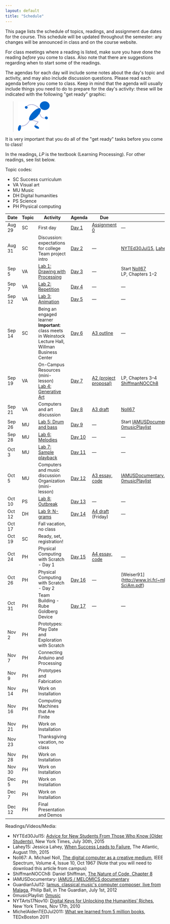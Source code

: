 ```yaml
---
layout: default
title: "Schedule"
---
```


This page lists the schedule of topics, readings, and assignment due dates for the course.  This schedule will be updated throughout the semester: any changes will be announced in class and on the course website.

For class meetings where a reading is listed, make sure you have done the reading *before* you come to class.  Also note that there are suggestions regarding when to start some of the readings.

The agendas for each day will include some notes about the day's topic and activity, and may also include discussion questions.  Please read each agenda before you come to class.  Keep in mind that the agenda will usually include things you need to do to prepare for the day's activity: these will be indicated with the following "get ready" graphic:

> <img src="agenda/img/getready.png" alt="Get ready!">

It is very important that you do all of the "get ready" tasks before you come to class!

In the readings, *LP* is the textbook (Learning Processing).  For other readings, see list below.

Topic codes:

* <span class="topic-sc">SC</span> Success curriculum
* <span class="topic-art">VA</span> Visual art
* <span class="topic-mus">MU</span> Music
* <span class="topic-hum">DH</span> Digital humanities
* <span class="topic-sci">PS</span> Science
* <span class="topic-phy">PH</span> Physical computing

Date | Topic | Activity | Agenda | Due | Reading
---- | ----- | -------- | ------ | --- | -------
Aug 29 | <span class="topic-sc">SC</span> | First day | [Day 1](agenda/day01.html) | [Assignment 0](assign/assign00.html) | &mdash;
Aug 31 | <span class="topic-sc">SC</span> | Discussion: expectations for college<br>Team project intro | [Day 2](agenda/day02.html) | &mdash; | [NYTEd30Jul15](http://www.nytimes.com/2015/08/02/education/edlife/advice-for-new-students-from-those-who-know-old-students.html), [Lahey15](http://www.theatlantic.com/education/archive/2015/08/when-success-leads-to-failure/400925/) 
Sep 5 | <span class="topic-art">VA</span> | [Lab 1: Drawing with Processing](labs/lab01.html) | [Day 3](agenda/day03.html) | &mdash; | Start [Noll67](http://ieeexplore.ieee.org/xpl/articleDetails.jsp?arnumber=5217127)<br>LP, Chapters 1&ndash;2
Sep 7 | <span class="topic-art">VA</span> | [Lab 2: Repetition](labs/lab02.html) | [Day 4](agenda/day04.html) | &mdash; | &mdash;
Sep 12 | <span class="topic-art">VA</span> | [Lab 3: Animation](labs/lab03.html) | [Day 5](agenda/day05.html) | &mdash; | &mdash;
Sep 14 | <span class="topic-sc">SC</span> | Being an engaged learner<br><b>Important</b>: class meets in Weinstock Lecture Hall, Willman Business Center | [Day 6](agenda/day06.html) | [A3 outline](assign/assign03.html) | &mdash;
Sep 19 | <span class="topic-art">VA</span> | On-Campus Resources (mini-lesson)<br>[Lab 4: Generative Art](labs/lab04.html) | [Day 7](agenda/day07.html) | [A2 (project proposal)](assign/assign02.html) | LP, Chapters 3&ndash;4<br>[ShiffmanNOCCh8](http://natureofcode.com/book/chapter-8-fractals/)
Sep 21 | <span class="topic-art">VA</span> | Computers and art discussion | [Day 8](agenda/day08.html) | [A3 draft](assign/assign03.html) | [Noll67](http://ieeexplore.ieee.org/xpl/articleDetails.jsp?arnumber=5217127)
Sep 26 | <span class="topic-mus">MU</span> | [Lab 5: Drum and bass](labs/lab05.html) | [Day 9](agenda/day09.html) | &mdash; | Start [IAMUSDocumentary](https://www.youtube.com/watch?v=ETGDbWvWCbM), [Guardian1Jul12](http://www.theguardian.com/music/2012/jul/01/iamus-computer-composes-classical-music), and [0musicPlaylist](https://www.youtube.com/watch?v=SxvV5zn7e9s)
Sep 28 | <span class="topic-mus">MU</span> | [Lab 6: Melodies](labs/lab06.html) | [Day 10](agenda/day10.html) | &mdash; | &mdash;
Oct 3 | <span class="topic-mus">MU</span> | [Lab 7: Sample playback](labs/lab07.html) | [Day 11](agenda/day11.html) | &mdash; | &mdash;
Oct 5 | <span class="topic-mus">MU</span> | Computers and music discussion<br>Organization (mini-lesson) | [Day 12](agenda/day12.html) | [A3 essay, code](assign/assign03.html) | [IAMUSDocumentary](https://www.youtube.com/watch?v=ETGDbWvWCbM), [Guardian1Jul12](http://www.theguardian.com/music/2012/jul/01/iamus-computer-composes-classical-music), and [0musicPlaylist](https://www.youtube.com/playlist?list=PLwUOBZdCYUCMjW1DKCQxqVJp3xmoh42e2)
Oct 10 | <span class="topic-sci">PS</span> | [Lab 8: Outbreak](labs/lab08.html) | [Day 13](agenda/day13.html) | &mdash; | &mdash;
Oct 12 | <span class="topic-hum">DH</span> |  [Lab 9: N-grams](labs/lab09.html) | [Day 14](agenda/day14.html) | [A4 draft](assign/assign04.html) (Friday) | &mdash;
Oct 17 | | Fall vacation, no class
Oct 19 | <span class="topic-sc">SC</span> | Ready, set, registration! |
Oct 24 | <span class="topic-phy">PH</span> | Physical Computing with Scratch - Day 1 |[Day 15](agenda/day15.html)|[A4 essay, code](assign/assign04.html) |  &mdash;
Oct 26 | <span class="topic-phy">PH</span> | Physical Computing with Scratch - Day 2 |[Day 16](agenda/day16.html)| &mdash; |[Weiser91] (http://www.lri.fr/~mbl/Stanford/CS477/papers/Weiser-SciAm.pdf)
Oct 31 | <span class="topic-phy">PH</span> | Team Building - Rube Goldberg Device | [Day 17](agenda/day17.html)| &mdash; |&mdash;
Nov 2 | <span class="topic-phy">PH</span> | Prototypes: Play Date and Exploration with Scratch |
Nov 7 | <span class="topic-phy">PH</span> | Connecting Arduino and Processing |
Nov 9 | <span class="topic-phy">PH</span> | Prototypes and Fabrication |
Nov 14 | <span class="topic-phy">PH</span> | Work on Installation |
Nov 16 | <span class="topic-phy">PH</span> | Computing Machines that Are Finite |
Nov 21 |  <span class="topic-phy">PH</span> | Work on Installation |
Nov 23 | | Thanksgiving vacation, no class
Nov 28 |  <span class="topic-phy">PH</span> | Work on Installation |
Nov 30 | <span class="topic-phy">PH</span> | Work on Installation |
Dec 5 | <span class="topic-phy">PH</span> | Work on Installation |
Dec 7 | <span class="topic-phy">PH</span> | Work on Installation |
Dec 12 | <span class="topic-phy">PH</span> | Final Presentation and Demos

Readings/Videos/Media:

* NYTEd30Jul15: [Advice for New Students From Those Who Know (Older Students)](http://www.nytimes.com/2015/08/02/education/edlife/advice-for-new-students-from-those-who-know-old-students.html), New York Times, July 30th, 2015
* Lahey15: Jessica Lahey, [When Success Leads to Failure](http://www.theatlantic.com/education/archive/2015/08/when-success-leads-to-failure/400925/), The Atlantic, August 11th, 2015
* Noll67: A. Michael Noll, [The digital computer as a creative medium](http://ieeexplore.ieee.org/xpl/articleDetails.jsp?arnumber=5217127), IEEE Spectrum, Volume 4, Issue 10, Oct 1967 (Note that you will need to download this article from campus)
* ShiffmanNOCCh8: Daniel Shiffman, [The Nature of Code, Chapter 8](http://natureofcode.com/book/chapter-8-fractals/)
* IAMUSDocumentary: [IAMUS / MELOMICS documentary](https://www.youtube.com/watch?v=ETGDbWvWCbM)
* Guardian1Jul12: [Iamus, classical music's computer composer, live from Malaga](http://www.theguardian.com/music/2012/jul/01/iamus-computer-composes-classical-music), Philip Ball, in The Guardian, July 1st, 2012
* 0musicPlaylist: [0music](https://www.youtube.com/playlist?list=PLwUOBZdCYUCMjW1DKCQxqVJp3xmoh42e2)
* NYTArts17Nov10: [Digital Keys for Unlocking the Humanities’ Riches](http://www.nytimes.com/2010/11/17/arts/17digital.html), New York Times, Nov 17th, 2010
* MichelAidenTEDJul2011: [What we learned from 5 million books](https://www.ted.com/talks/what_we_learned_from_5_million_books?language=en#t-512521), TEDxBoston 2011

<!-- vim:set wrap: ­-->
<!-- vim:set linebreak: -->
<!-- vim:set nolist: -->
